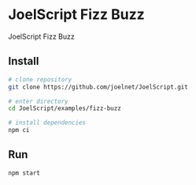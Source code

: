 # JoelScript Fizz Buzz

JoelScript Fizz Buzz

## Install

```bash
# clone repository
git clone https://github.com/joelnet/JoelScript.git

# enter directory
cd JoelScript/examples/fizz-buzz

# install dependencies
npm ci
```

## Run

```bash
npm start
```
